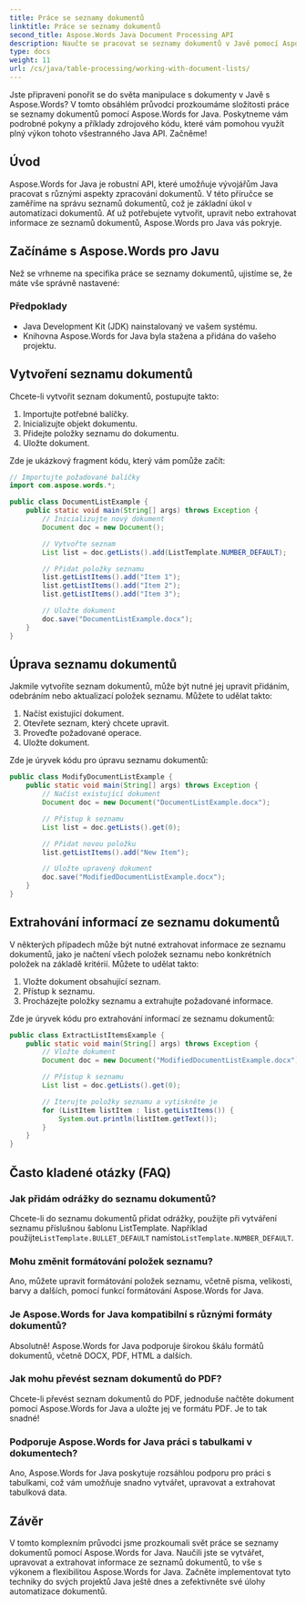 ```yaml
---
title: Práce se seznamy dokumentů
linktitle: Práce se seznamy dokumentů
second_title: Aspose.Words Java Document Processing API
description: Naučte se pracovat se seznamy dokumentů v Javě pomocí Aspose.Words pro Javu. Tento podrobný průvodce obsahuje příklady zdrojového kódu pro efektivní manipulaci s dokumenty.
type: docs
weight: 11
url: /cs/java/table-processing/working-with-document-lists/
---
```


Jste připraveni ponořit se do světa manipulace s dokumenty v Javě s Aspose.Words? V tomto obsáhlém průvodci prozkoumáme složitosti práce se seznamy dokumentů pomocí Aspose.Words for Java. Poskytneme vám podrobné pokyny a příklady zdrojového kódu, které vám pomohou využít plný výkon tohoto všestranného Java API. Začněme!

## Úvod

Aspose.Words for Java je robustní API, které umožňuje vývojářům Java pracovat s různými aspekty zpracování dokumentů. V této příručce se zaměříme na správu seznamů dokumentů, což je základní úkol v automatizaci dokumentů. Ať už potřebujete vytvořit, upravit nebo extrahovat informace ze seznamů dokumentů, Aspose.Words pro Java vás pokryje.

## Začínáme s Aspose.Words pro Javu

Než se vrhneme na specifika práce se seznamy dokumentů, ujistíme se, že máte vše správně nastavené:

### Předpoklady

- Java Development Kit (JDK) nainstalovaný ve vašem systému.
- Knihovna Aspose.Words for Java byla stažena a přidána do vašeho projektu.

## Vytvoření seznamu dokumentů

Chcete-li vytvořit seznam dokumentů, postupujte takto:

1. Importujte potřebné balíčky.
2. Inicializujte objekt dokumentu.
3. Přidejte položky seznamu do dokumentu.
4. Uložte dokument.

Zde je ukázkový fragment kódu, který vám pomůže začít:

```java
// Importujte požadované balíčky
import com.aspose.words.*;

public class DocumentListExample {
    public static void main(String[] args) throws Exception {
        // Inicializujte nový dokument
        Document doc = new Document();

        // Vytvořte seznam
        List list = doc.getLists().add(ListTemplate.NUMBER_DEFAULT);

        // Přidat položky seznamu
        list.getListItems().add("Item 1");
        list.getListItems().add("Item 2");
        list.getListItems().add("Item 3");

        // Uložte dokument
        doc.save("DocumentListExample.docx");
    }
}
```

## Úprava seznamu dokumentů

Jakmile vytvoříte seznam dokumentů, může být nutné jej upravit přidáním, odebráním nebo aktualizací položek seznamu. Můžete to udělat takto:

1. Načíst existující dokument.
2. Otevřete seznam, který chcete upravit.
3. Proveďte požadované operace.
4. Uložte dokument.

Zde je úryvek kódu pro úpravu seznamu dokumentů:

```java
public class ModifyDocumentListExample {
    public static void main(String[] args) throws Exception {
        // Načíst existující dokument
        Document doc = new Document("DocumentListExample.docx");

        // Přístup k seznamu
        List list = doc.getLists().get(0);

        // Přidat novou položku
        list.getListItems().add("New Item");

        // Uložte upravený dokument
        doc.save("ModifiedDocumentListExample.docx");
    }
}
```

## Extrahování informací ze seznamu dokumentů

V některých případech může být nutné extrahovat informace ze seznamu dokumentů, jako je načtení všech položek seznamu nebo konkrétních položek na základě kritérií. Můžete to udělat takto:

1. Vložte dokument obsahující seznam.
2. Přístup k seznamu.
3. Procházejte položky seznamu a extrahujte požadované informace.

Zde je úryvek kódu pro extrahování informací ze seznamu dokumentů:

```java
public class ExtractListItemsExample {
    public static void main(String[] args) throws Exception {
        // Vložte dokument
        Document doc = new Document("ModifiedDocumentListExample.docx");

        // Přístup k seznamu
        List list = doc.getLists().get(0);

        // Iterujte položky seznamu a vytiskněte je
        for (ListItem listItem : list.getListItems()) {
            System.out.println(listItem.getText());
        }
    }
}
```

## Často kladené otázky (FAQ)

### Jak přidám odrážky do seznamu dokumentů?
 Chcete-li do seznamu dokumentů přidat odrážky, použijte při vytváření seznamu příslušnou šablonu ListTemplate. Například použijte`ListTemplate.BULLET_DEFAULT` namísto`ListTemplate.NUMBER_DEFAULT`.

### Mohu změnit formátování položek seznamu?
Ano, můžete upravit formátování položek seznamu, včetně písma, velikosti, barvy a dalších, pomocí funkcí formátování Aspose.Words for Java.

### Je Aspose.Words for Java kompatibilní s různými formáty dokumentů?
Absolutně! Aspose.Words for Java podporuje širokou škálu formátů dokumentů, včetně DOCX, PDF, HTML a dalších.

### Jak mohu převést seznam dokumentů do PDF?
Chcete-li převést seznam dokumentů do PDF, jednoduše načtěte dokument pomocí Aspose.Words for Java a uložte jej ve formátu PDF. Je to tak snadné!

### Podporuje Aspose.Words for Java práci s tabulkami v dokumentech?
Ano, Aspose.Words for Java poskytuje rozsáhlou podporu pro práci s tabulkami, což vám umožňuje snadno vytvářet, upravovat a extrahovat tabulková data.

## Závěr

V tomto komplexním průvodci jsme prozkoumali svět práce se seznamy dokumentů pomocí Aspose.Words for Java. Naučili jste se vytvářet, upravovat a extrahovat informace ze seznamů dokumentů, to vše s výkonem a flexibilitou Aspose.Words for Java. Začněte implementovat tyto techniky do svých projektů Java ještě dnes a zefektivněte své úlohy automatizace dokumentů.